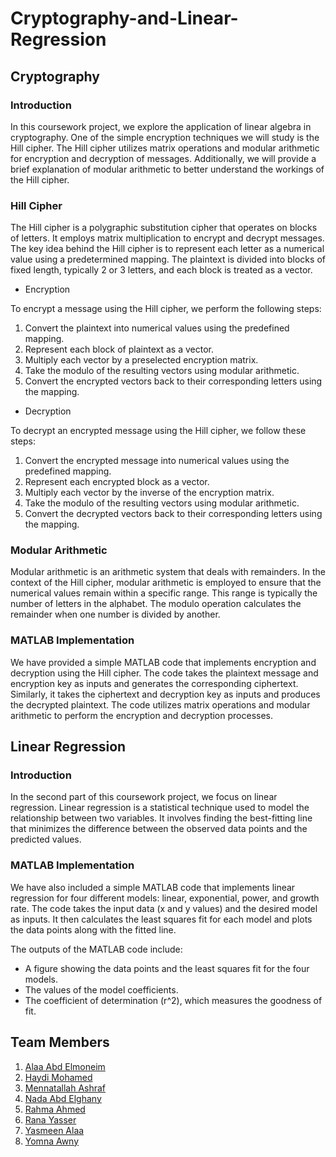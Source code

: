 # Cryptography-and-Linear-Regression
## Cryptography
### Introduction
In this coursework project, we explore the application of linear algebra in cryptography. One of the simple encryption techniques we will study is the Hill cipher. The Hill cipher utilizes matrix operations and modular arithmetic for encryption and decryption of messages. Additionally, we will provide a brief explanation of modular arithmetic to better understand the workings of the Hill cipher.
### Hill Cipher
The Hill cipher is a polygraphic substitution cipher that operates on blocks of letters. It employs matrix multiplication to encrypt and decrypt messages. The key idea behind the Hill cipher is to represent each letter as a numerical value using a predetermined mapping. The plaintext is divided into blocks of fixed length, typically 2 or 3 letters, and each block is treated as a vector.

- Encryption

To encrypt a message using the Hill cipher, we perform the following steps:

1. Convert the plaintext into numerical values using the predefined mapping.
2. Represent each block of plaintext as a vector.
3. Multiply each vector by a preselected encryption matrix.
4. Take the modulo of the resulting vectors using modular arithmetic.
5. Convert the encrypted vectors back to their corresponding letters using the mapping.

- Decryption

To decrypt an encrypted message using the Hill cipher, we follow these steps:

1. Convert the encrypted message into numerical values using the predefined mapping.
2. Represent each encrypted block as a vector.
3. Multiply each vector by the inverse of the encryption matrix.
4. Take the modulo of the resulting vectors using modular arithmetic.
5. Convert the decrypted vectors back to their corresponding letters using the mapping.
### Modular Arithmetic
Modular arithmetic is an arithmetic system that deals with remainders. In the context of the Hill cipher, modular arithmetic is employed to ensure that the numerical values remain within a specific range. This range is typically the number of letters in the alphabet. The modulo operation calculates the remainder when one number is divided by another.
### MATLAB Implementation
We have provided a simple MATLAB code that implements encryption and decryption using the Hill cipher. The code takes the plaintext message and encryption key as inputs and generates the corresponding ciphertext. Similarly, it takes the ciphertext and decryption key as inputs and produces the decrypted plaintext. The code utilizes matrix operations and modular arithmetic to perform the encryption and decryption processes.
## Linear Regression
### Introduction
In the second part of this coursework project, we focus on linear regression. Linear regression is a statistical technique used to model the relationship between two variables. It involves finding the best-fitting line that minimizes the difference between the observed data points and the predicted values.
### MATLAB Implementation
We have also included a simple MATLAB code that implements linear regression for four different models: linear, exponential, power, and growth rate. The code takes the input data (x and y values) and the desired model as inputs. It then calculates the least squares fit for each model and plots the data points along with the fitted line.

The outputs of the MATLAB code include:

- A figure showing the data points and the least squares fit for the four models.
- The values of the model coefficients.
- The coefficient of determination (r^2), which measures the goodness of fit.
## Team Members
1. [Alaa Abd Elmoneim]()
2. [Haydi Mohamed](https://github.com/HaydiMohamed)
3. [Mennatallah Ashraf](https://github.com/Mennatallah9)
4. [Nada Abd Elghany]()
5. [Rahma Ahmed]()
6. [Rana Yasser](https://github.com/RanaYB)
7. [Yasmeen Alaa]()
8. [Yomna Awny](https://github.com/YomnaAwny)
